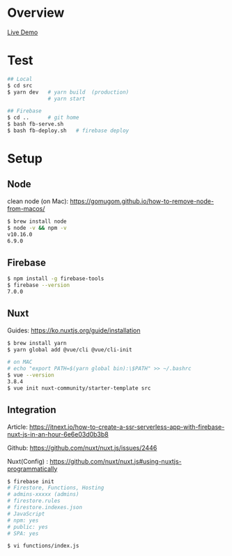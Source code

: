 # Overview
[Live Demo](https://admins-c7f0d.firebaseapp.com/)

# Test
```bash
## Local
$ cd src
$ yarn dev   # yarn build  (production)
             # yarn start

## Firebase
$ cd ..      # git home
$ bash fb-serve.sh
$ bash fb-deploy.sh   # firebase deploy
```

# Setup
## Node
clean node (on Mac): https://gomugom.github.io/how-to-remove-node-from-macos/

```bash
$ brew install node
$ node -v && npm -v
v10.16.0
6.9.0
```

## Firebase
```bash
$ npm install -g firebase-tools
$ firebase --version
7.0.0
```

## Nuxt
Guides: https://ko.nuxtjs.org/guide/installation

```bash
$ brew install yarn
$ yarn global add @vue/cli @vue/cli-init

# on MAC
# echo "export PATH=$(yarn global bin):\$PATH" >> ~/.bashrc
$ vue --version
3.8.4
$ vue init nuxt-community/starter-template src
```

## Integration
Article: https://itnext.io/how-to-create-a-ssr-serverless-app-with-firebase-nuxt-js-in-an-hour-6e6e03d0b3b8

Github:  https://github.com/nuxt/nuxt.js/issues/2446

Nuxt(Config) : https://github.com/nuxt/nuxt.js#using-nuxtjs-programmatically
```bash
$ firebase init
# Firestore, Functions, Hosting
# admins-xxxxx (admins)
# firestore.rules
# firestore.indexes.json
# JavaScript
# npm: yes
# public: yes
# SPA: yes

$ vi functions/index.js
```
